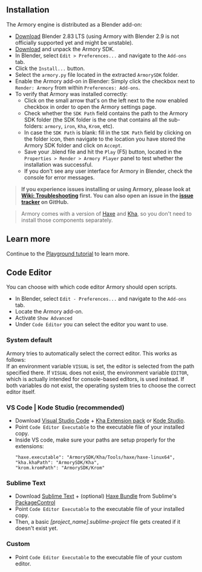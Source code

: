 ## Installation

The Armory engine is distributed as a Blender add-on:
- [Download](https://www.blender.org/download/) Blender 2.83 LTS (using Armory with Blender 2.9 is not officially supported yet and might be unstable).
- [Download](https://armory3d.org/download.html) and unpack the Armory SDK.
- In Blender, select `Edit > Preferences...` and navigate to the `Add-ons` tab.
- Click the `Install...` button.
- Select the `armory.py` file located in the extracted `ArmorySDK` folder.
- Enable the Armory add-on in Blender: Simply click the checkbox next to `Render: Armory` from within `Preferences: Add-ons`.
- To verify that Armory was installed correctly:
  - Click on the small arrow that's on the left next to the now enabled checkbox in order to open the Armory settings page.
  - Check whether the `SDK Path` field contains the path to the Armory SDK folder (the SDK folder is the one that contains all the sub-folders: `armory`, `iron`, `Kha`, `Krom`, etc).
  - In case the `SDK Path` is blank: fill in the `SDK Path` field by clicking on the folder icon, then navigate to the location you have stored the Armory SDK folder and click on `Accept`.
  - Save your .blend file and hit the `Play` (F5) button, located in the `Properties > Render > Armory Player` panel to test whether the installation was successful.
  - If you don't see any user interface for Armory in Blender, check the console for error messages.

> **If you experience issues installing or using Armory, please look at [Wiki: Troubleshooting](https://github.com/armory3d/armory/wiki/troubleshooting) first. You can also open an issue in the [issue tracker](https://github.com/armory3d/armory/issues) on GitHub.**

> Armory comes with a version of [Haxe](https://haxe.org/) and [Kha](https://kha.tech/), so you don't need to install those components separately.

## Learn more
Continue to the [Playground tutorial](playground) to learn more.

## Code Editor

You can choose with which code editor Armory should open scripts.

- In Blender, select `Edit - Preferences...` and navigate to the `Add-ons` tab.
- Locate the Armory add-on.
- Activate `Show Advanced`
- Under `Code Editor` you can select the editor you want to use.

### System default
Armory tries to automatically select the correct editor. This works as follows:  
If an environment variable `VISUAL` is set, the editor is selected from the path specified there. If `VISUAL` does not exist, the environment variable `EDITOR`, which is actually intended for console-based editors, is used instead.
If both variables do not exist, the operating system tries to choose the correct editor itself.

### VS Code | Kode Studio (recommended)
- Download [Visual Studio Code](https://code.visualstudio.com/) + [Kha Extension pack](https://marketplace.visualstudio.com/items?itemName=kodetech.kha-extension-pack) or [Kode Studio](https://github.com/Kode/KodeStudio/releases).
- Point `Code Editor Executable` to the executable file of your installed copy.
- Inside VS code, make sure your paths are setup properly for the extensions:
  ```
  "haxe.executable": "ArmorySDK/Kha/Tools/haxe/haxe-linux64",
  "kha.khaPath": "ArmorySDK/Kha",
  "krom.kromPath": "ArmorySDK/Krom"
  ``` 

### Sublime Text
- Download [Sublime Text](https://www.sublimetext.com/) + (optional) [Haxe Bundle](https://packagecontrol.io/packages/Haxe) from Sublime's [PackageControl](https://packagecontrol.io/installation)
- Point `Code Editor Executable` to the executable file of your installed copy.
- Then, a basic _[project_name].sublime-project_ file gets created if it doesn't exist yet.

### Custom
- Point `Code Editor Executable` to the executable file of your custom editor.
